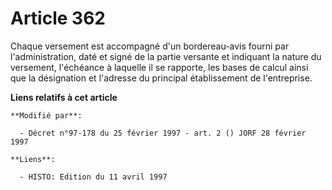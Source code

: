 # Article 362

Chaque versement est accompagné d'un bordereau-avis fourni par l'administration, daté et signé de la partie versante et
indiquant la nature du versement, l'échéance à laquelle il se rapporte, les bases de calcul ainsi que la désignation et
l'adresse du principal établissement de l'entreprise.

**Liens relatifs à cet article**

	**Modifié par**:

	  - Décret n°97-178 du 25 février 1997 - art. 2 () JORF 28 février 1997

	**Liens**:

	  - HISTO: Edition du 11 avril 1997
